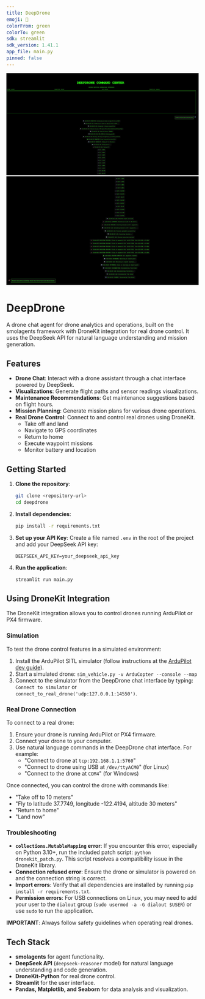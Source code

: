 ```yaml
---
title: DeepDrone
emoji: 🚁
colorFrom: green
colorTo: green
sdk: streamlit
sdk_version: 1.41.1
app_file: main.py
pinned: false
---
```


<div align="center">
  <img src="media/att.1mxvX7ixOaRuDewek4Lq6JseIxapLkfUqn9ZLDUTCWk.png" alt="DeepDrone Interface" width="600"/>
  <img src="media/att.pVXoULsfT5UF13gBL3MU8gcmuYMqnwBcizz2dhry8D4.png" alt="DeepDrone Visualization" width="600"/>
</div>

# DeepDrone

A drone chat agent for drone analytics and operations, built on the smolagents framework with DroneKit integration for real drone control. It uses the DeepSeek API for natural language understanding and mission generation.

## Features

- **Drone Chat**: Interact with a drone assistant through a chat interface powered by DeepSeek.
- **Visualizations**: Generate flight paths and sensor readings visualizations.
- **Maintenance Recommendations**: Get maintenance suggestions based on flight hours.
- **Mission Planning**: Generate mission plans for various drone operations.
- **Real Drone Control**: Connect to and control real drones using DroneKit.
  - Take off and land
  - Navigate to GPS coordinates
  - Return to home
  - Execute waypoint missions
  - Monitor battery and location

## Getting Started

1.  **Clone the repository**:
    ```bash
    git clone <repository-url>
    cd deepdrone
    ```
2.  **Install dependencies**:
    ```bash
    pip install -r requirements.txt
    ```
3.  **Set up your API Key**:
    Create a file named `.env` in the root of the project and add your DeepSeek API key:
    ```
    DEEPSEEK_API_KEY=your_deepseek_api_key
    ```
4.  **Run the application**:
    ```bash
    streamlit run main.py
    ```

## Using DroneKit Integration

The DroneKit integration allows you to control drones running ArduPilot or PX4 firmware.

### Simulation

To test the drone control features in a simulated environment:

1.  Install the ArduPilot SITL simulator (follow instructions at the [ArduPilot dev guide](https://ardupilot.org/dev/docs/setting-up-sitl-on-linux.html)).
2.  Start a simulated drone: `sim_vehicle.py -v ArduCopter --console --map`
3.  Connect to the simulator from the DeepDrone chat interface by typing: `Connect to simulator` or `connect_to_real_drone('udp:127.0.0.1:14550')`.

### Real Drone Connection

To connect to a real drone:

1.  Ensure your drone is running ArduPilot or PX4 firmware.
2.  Connect your drone to your computer.
3.  Use natural language commands in the DeepDrone chat interface. For example:
    - "Connect to drone at `tcp:192.168.1.1:5760`"
    - "Connect to drone using USB at `/dev/ttyACM0`" (for Linux)
    - "Connect to the drone at `COM4`" (for Windows)

Once connected, you can control the drone with commands like:
- "Take off to 10 meters"
- "Fly to latitude 37.7749, longitude -122.4194, altitude 30 meters"
- "Return to home"
- "Land now"

### Troubleshooting

-   **`collections.MutableMapping` error**: If you encounter this error, especially on Python 3.10+, run the included patch script: `python dronekit_patch.py`. This script resolves a compatibility issue in the DroneKit library.
-   **Connection refused error**: Ensure the drone or simulator is powered on and the connection string is correct.
-   **Import errors**: Verify that all dependencies are installed by running `pip install -r requirements.txt`.
-   **Permission errors**: For USB connections on Linux, you may need to add your user to the `dialout` group (`sudo usermod -a -G dialout $USER`) or use `sudo` to run the application.

**IMPORTANT**: Always follow safety guidelines when operating real drones.

## Tech Stack

-   **smolagents** for agent functionality.
-   **DeepSeek API** (`deepseek-reasoner` model) for natural language understanding and code generation.
-   **DroneKit-Python** for real drone control.
-   **Streamlit** for the user interface.
-   **Pandas, Matplotlib, and Seaborn** for data analysis and visualization.
